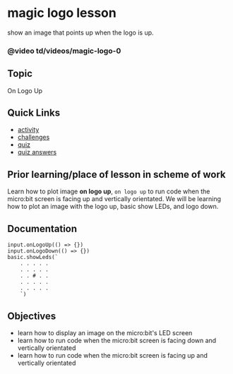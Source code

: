 # magic logo lesson

show an image that points up when the logo is up.

### @video td/videos/magic-logo-0

## Topic

On Logo Up

## Quick Links

* [activity](/microbit/lessons/magic-logo/activity)
* [challenges](/microbit/lessons/magic-logo/challenges)
* [quiz](/microbit/lessons/magic-logo/challenges)
* [quiz answers](/microbit/lessons/magic-logo/challenges)

## Prior learning/place of lesson in scheme of work

Learn how to plot image **on logo up**, `on logo up` to run code when the micro:bit screen is facing up and vertically orientated. We will be learning how to plot an image with the logo up, basic show LEDs, and logo down.

## Documentation
```cards
input.onLogoUp(() => {})
input.onLogoDown(() => {})
basic.showLeds(`
    . . . . .
    . . . . .
    . . # . .
    . . . . .
    . . . . .
    `)
```

## Objectives

* learn how to display an image on the micro:bit's LED screen
* learn how to run code when the micro:bit screen is facing down and vertically orientated
* learn how to run code when the micro:bit screen is facing up and vertically orientated

